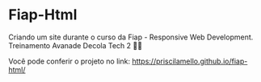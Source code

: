 # Fiap-Html
Criando um site durante o curso da Fiap - Responsive Web Development.
Treinamento Avanade Decola Tech 2 🚀🚀

Você pode conferir o projeto no link: https://priscilamello.github.io/fiap-html/
